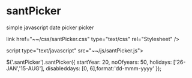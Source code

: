 # santPicker
simple javascript date picker picker

link href="~~/css/santPicker.css" type="text/css" rel="Stylesheet" />

script type="text/javascript" src="~~/js/santPicker.js"></script>

$('.santPicker').santPicker({ startYear: 20, noOfyears: 50, holidays: ['26-JAN','15-AUG'], disableddays: [0, 6],format:'dd-mmm-yyyy' });

